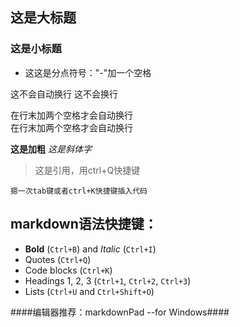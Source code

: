 ## 这是大标题  ##
### 这是小标题  ###

- 这这是分点符号："-"加一个空格

这不会自动换行
这不会换行

在行末加两个空格才会自动换行  
在行末加两个空格才会自动换行

**这是加粗**
*这是斜体字*
> 这是引用，用ctrl+Q快捷键  

    摁一次tab键或者ctrl+K快捷键插入代码


## markdown语法快捷键： ###

- **Bold** (`Ctrl+B`) and *Italic* (`Ctrl+I`)
- Quotes (`Ctrl+Q`)
- Code blocks (`Ctrl+K`)
- Headings 1, 2, 3 (`Ctrl+1`, `Ctrl+2`, `Ctrl+3`)
- Lists (`Ctrl+U` and `Ctrl+Shift+O`)

####编辑器推荐：markdownPad --for Windows####